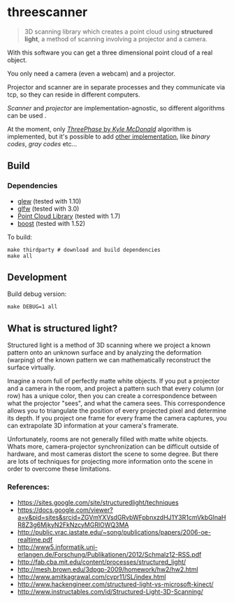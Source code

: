 # threescanner

> 3D scanning library which creates a point cloud using **structured light**,
> a method of scanning involving a projector and a camera.

With this software you can get a three dimensional point cloud of a real object.

You only need a camera (even a webcam) and a projector.

Projector and scanner are in separate processes and they communicate via tcp,
so they can reside in different computers.

*Scanner* and *projector* are implementation-agnostic, so different algorithms can
be used .

At the moment, only [*ThreePhase* by *Kyle McDonald*](https://code.google.com/p/structured-light/)
algorithm is implemented, but it's possible to add [other implementation](https://sites.google.com/site/structuredlight/techniques), like *binary codes*, *gray codes* etc...


## Build

### Dependencies

 - [glew](http://glew.sourceforge.net/) (tested with 1.10)
 - [glfw](http://www.glfw.org/) (tested with 3.0)
 - [Point Cloud Library](http://www.pointclouds.org) (tested with 1.7)
 - [boost](http://www.boost.org/) (tested with 1.52)

To build:

    make thirdparty # download and build dependencies
    make all

## Development

Build debug version:

    make DEBUG=1 all

## What is structured light?

Structured light is a method of 3D scanning where we project a known pattern onto an unknown surface and by analyzing the deformation (warping) of the known pattern we can mathematically reconstruct the surface virtually. 

Imagine a room full of perfectly matte white objects. If you put a projector and a camera in the room, and project a pattern such that every column (or row) has a unique color, then you can create a correspondence between what the projector "sees", and what the camera sees. This correspondence allows you to triangulate the position of every projected pixel and determine its depth. If you project one frame for every frame the camera captures, you can extrapolate 3D information at your camera's framerate.

Unfortunately, rooms are not generally filled with matte white objects. Whats more, camera-projector synchronization can be difficult outside of hardware, and most cameras distort the scene to some degree. But there are lots of techniques for projecting more information onto the scene in order to overcome these limitations.

### References:

 - <https://sites.google.com/site/structuredlight/techniques>
 - <https://docs.google.com/viewer?a=v&pid=sites&srcid=ZGVmYXVsdGRvbWFpbnxzdHJ1Y3R1cmVkbGlnaHR8Z3g6MjkyN2FkNzcyMGRlOWQ3MA>
 - <http://public.vrac.iastate.edu/~song/publications/papers/2006-oe-realtime.pdf>
 - <http://www5.informatik.uni-erlangen.de/Forschung/Publikationen/2012/Schmalz12-RSS.pdf>
 - <http://fab.cba.mit.edu/content/processes/structured_light/>
 - <http://mesh.brown.edu/3dpgp-2009/homework/hw2/hw2.html>
 - <http://www.amitkagrawal.com/cvpr11/SL/index.html>
 - <http://www.hackengineer.com/structured-light-vs-microsoft-kinect/>
 - <http://www.instructables.com/id/Structured-Light-3D-Scanning/>
